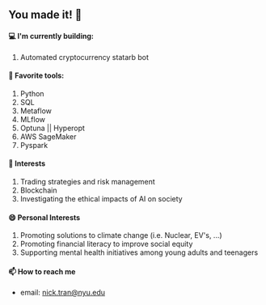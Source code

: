 ## You made it! 👋

#### 💻 I'm currently building:
1. Automated cryptocurrency statarb bot

#### 🔨 Favorite tools: 
1. Python
2. SQL
3. Metaflow
4. MLflow
5. Optuna || Hyperopt
6. AWS SageMaker
7. Pyspark 

#### 🌱  Interests
1. Trading strategies and risk management
2. Blockchain
3. Investigating the ethical impacts of AI on society

#### 😄 Personal Interests
1. Promoting solutions to climate change (i.e. Nuclear, EV's, ...) 
2. Promoting financial literacy to improve social equity
3. Supporting mental health initiatives among young adults and teenagers

#### 📫 How to reach me
- email: nick.tran@nyu.edu
<!--
**trannolis/trannolis** is a ✨ _special_ ✨ repository because its `README.md` (this file) appears on your GitHub profile.

Here are some ideas to get you started:

- 🔭 I’m currently working on ...
- 🌱 I’m currently learning ...
- 👯 I’m looking to collaborate on ...
- 🤔 I’m looking for help with ...
- 💬 Ask me about ...
- 📫 How to reach me: ...
- 😄 Pronouns: ...
- ⚡ Fun fact: ...
-->
